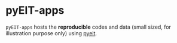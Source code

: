 # pyEIT-apps

`pyEIT-apps` hosts the **reproducible** codes and data (small sized, for illustration purpose only) using [pyeit](https://github.com/liubenyuan/pyEIT).

